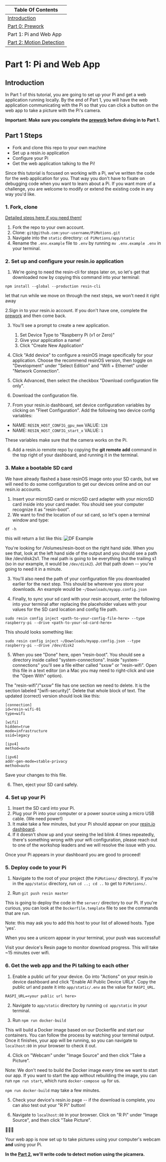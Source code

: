 | Table Of Contents                   |
| ------------------------------------|
| [Introduction](../README.md)           |
| [Part 0: Prework](prework.md)       |
| Part 1: Pi and Web App              |
| [Part 2: Motion Detection](part2.md)|

# Part 1: Pi and Web App
## Introduction

In Part 1 of this tutorial, you are going to set up your Pi and get a web application running locally.
By the end of Part 1, you will have the web application communicating with the Pi so that you can click a button on the web app to take a picture with the Pi's camera.

**Important: Make sure you complete the [prework](prework.md) before diving in to Part 1.**

## Part 1 Steps
- Fork and clone this repo to your own machine
- Set up a resin.io application
- Configure your Pi
- Get the web application talking to the Pi!

Since this tutorial is focused on working with a Pi, we've written the code for the web application for you. That way you don't have to fixate on debugging code when you want to learn about a Pi. If you want more of a challenge, you are welcome to modify or extend the existing code in any way you'd like.

### 1. Fork, clone
[Detailed steps here if you need them!](https://help.github.com/articles/fork-a-repo/)

1. Fork the repo to your own account.
2. Clone: `git@github.com:your-username/PiMotions.git`
3. Navigate into the `static` directory: `cd PiMotions/app/static`
4. Rename the `.env.example` file to `.env` by running `mv .env.example .env` in your terminal.

### 2. Set up and configure your resin.io application

1. We're going to need the resin-cli for steps later on, so let's get that downloaded now by copying this command into your terminal:

```
npm install --global --production resin-cli
```
let that run while we move on through the next steps, we won't need it right away

2.Sign in to your resin.io account. If you don't have one, complete the [prework](prework.md) and then come back.

3. You'll see a prompt to create a new application.
    1. Set Device Type to "Raspberry Pi (v1 or Zero)"
    1. Give your application a name!
    1. Click "Create New Application"

4. Click "Add device" to configure a resinOS image specifically for your application. Choose the recommend resinOS version, then toggle on "Development" under "Select Edition" and "Wifi + Ethernet" under "Network Connection".
5. Click Advanced, then select the checkbox "Download configuration file only".
6. Download the configuration file.

5. From your resin.io dashboard, set device configuration variables by clicking on "Fleet Configuration". Add the following two device config variables:
- NAME: `RESIN_HOST_CONFIG_gpu_mem` VALUE: `128`
- NAME: `RESIN_HOST_CONFIG_start_x` VALUE: `1`

These variables make sure that the camera works on the Pi.

6. Add a resin.io remote repo by copying the **git remote add** command in the top right of your dashboard, and running it in the terminal.

### 3. Make a bootable SD card

We have already flashed a base resinOS image onto your SD cards, but we will need to do some configuration to get our devices online and on our resin.io accounts.

1. Insert your microSD card or microSD card adapter with your microSD card inside into your card reader. You should see your computer recognize it as "resin-boot".
2. We want to find the location of our sd card, so let's open a terminal window and type:

```
df -h
```
this will return a list like this:
![DF Example](./images/df-ex.png)

You're looking for /Volumes/resin-boot on the right hand side. When you see that, look at the left hand side of the output and you should see a path like /dev/disk2s1. The real path is going to be everything but the trailing s1 (so in our example, it would be `/dev/disk2`). Jot that path down -- you're going to need it in a minute.

3. You'll also need the path of your configuration file you downloaded earlier for the next step. This should be wherever you store your downloads. An example would be `~/Downloads/myapp.config.json`

4. Finally, to sync your sd card with your resin account, enter the following into your terminal after replacing the placeholder values with your values for the SD card location and config file path.

```
sudo resin config inject <path-to-your-config-file-here> --type raspberry-pi --drive <path-to-your-sd-card-here>
```

This should looks something like:

```
sudo resin config inject ~/Downloads/myapp.config.json --type raspberry-pi --drive /dev/disk2
```

5. When you see "Done" here, open "resin-boot". You should see a directory inside called "system-connections". Inside "system-connections" you'll see a file either called "sxsw" or "resin-wifi". Open this file in a text editor (on  a Mac you may need to right-click and use the "Open With" option).

The "resin-wifi"/"sxsw" file has one section we need to delete. It is the section labeled "[wifi-security]". Delete that whole block of text. The updated (correct) version should look like this:

```
[connection]
id=resin-wifi-01
type=wifi

[wifi]
hidden=true
mode=infrastructure
ssid=legacy

[ipv4]
method=auto

[ipv6]
addr-gen-mode=stable-privacy
method=auto
```
Save your changes to this file. 

6. Then, eject your SD card safely.

### 4. Set up your Pi

1. Insert the SD card into your Pi.
2. Plug your Pi into your computer or a power source using a micro USB cable. (We need power!)
3. It make take a few minutes, but your Pi should appear on your [resin.io dashboard](https://dashboard.resin.io/apps).
4. If it doesn't show up and your seeing the led blink 4 times repeatedly, there's something wrong with your wifi configuration, please reach out to one of the workshop leaders and we will resolve the issue with you.

Once your Pi appears in your dashboard you are good to proceed!

### 5. Deploy code to your Pi

1. Navigate to the root of your project (the `PiMotions/` directory). If you're in the `app/static` directory, run `cd ..; cd ..` to get to `PiMotions/`.

2. Run `git push resin master`

This is going to deploy the code in the `server/` directory to our Pi.
If you're curious, you can look at the `Dockerfile.template` file to see the commands that are run.

Note: this may ask you to add this host to your list of allowed hosts. Type 'yes'.

When you see a unicorn appear in your terminal, your push was successful!

Visit your device's Resin page to monitor download progress. This will take ~15 minutes over wifi.

### 6. Get the web app and the Pi talking to each other

1. Enable a public url for your device. Go into "Actions" on your resin.io device dashboard and click "Enable All Public Device URLs".
Copy the public url and paste it into `app/static/.env` as the value for `RASPI_URL`.

```
RASPI_URL=<your public url here>
```
2. Navigate to `app/static` directory by running `cd app/static` in your terminal.

3. Run `npm run docker-build`

This will build a Docker image based on our Dockerfile and start our containers. You can follow the process by watching your terminal output. Once it finishes, your app will be running, so you can navigate to `localhost:80` in your browser to check it out.

4. Click on "Webcam" under "Image Source" and then click "Take a Picture".

Note: We don't need to build the Docker image every time we want to start our app. If you want to start the app without rebuilding the image, you can run `npm run start`, which runs `docker-compose up` for us.

`npm run docker-build` may take a few minutes.

5. Check your device's resin.io page -- if the download is complete, you can also test out your "R Pi" button!

6. Navigate to `localhost:80` in your browser. Click on "R Pi" under "Image Source", and then click "Take Picture".

:tada::tada::tada:

Your web app is now set up to take pictures using your computer's webcam **and** using your Pi.

**In the [Part 2](part2.md), we'll write code to detect motion using the picamera.**
